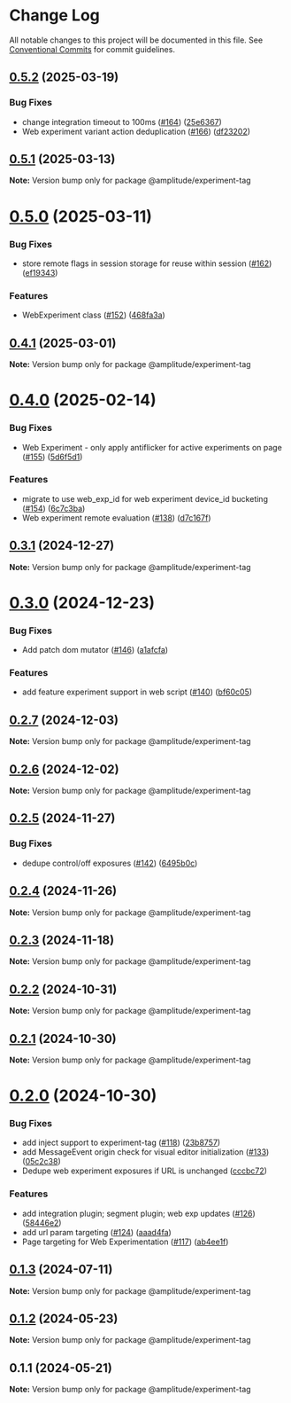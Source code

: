 # Change Log

All notable changes to this project will be documented in this file.
See [Conventional Commits](https://conventionalcommits.org) for commit guidelines.

## [0.5.2](https://github.com/amplitude/experiment-js-client/compare/@amplitude/experiment-tag@0.5.1...@amplitude/experiment-tag@0.5.2) (2025-03-19)


### Bug Fixes

* change integration timeout to 100ms ([#164](https://github.com/amplitude/experiment-js-client/issues/164)) ([25e6367](https://github.com/amplitude/experiment-js-client/commit/25e63675342b3db46d1eba6a7a1509aef3009d33))
* Web experiment variant action deduplication ([#166](https://github.com/amplitude/experiment-js-client/issues/166)) ([df23202](https://github.com/amplitude/experiment-js-client/commit/df232027aa0db64cddb3067bc543243cfcf036ec))





## [0.5.1](https://github.com/amplitude/experiment-js-client/compare/@amplitude/experiment-tag@0.5.0...@amplitude/experiment-tag@0.5.1) (2025-03-13)

**Note:** Version bump only for package @amplitude/experiment-tag





# [0.5.0](https://github.com/amplitude/experiment-js-client/compare/@amplitude/experiment-tag@0.4.1...@amplitude/experiment-tag@0.5.0) (2025-03-11)


### Bug Fixes

* store remote flags in session storage for reuse within session ([#162](https://github.com/amplitude/experiment-js-client/issues/162)) ([ef19343](https://github.com/amplitude/experiment-js-client/commit/ef19343f89303889dc616176d545f5fb9a525e59))


### Features

* WebExperiment class ([#152](https://github.com/amplitude/experiment-js-client/issues/152)) ([468fa3a](https://github.com/amplitude/experiment-js-client/commit/468fa3aed52739e049fdb67bc159de7a8aa94e0f))





## [0.4.1](https://github.com/amplitude/experiment-js-client/compare/@amplitude/experiment-tag@0.4.0...@amplitude/experiment-tag@0.4.1) (2025-03-01)

**Note:** Version bump only for package @amplitude/experiment-tag





# [0.4.0](https://github.com/amplitude/experiment-js-client/compare/@amplitude/experiment-tag@0.3.1...@amplitude/experiment-tag@0.4.0) (2025-02-14)


### Bug Fixes

* Web Experiment - only apply antiflicker for active experiments on page ([#155](https://github.com/amplitude/experiment-js-client/issues/155)) ([5d6f5d1](https://github.com/amplitude/experiment-js-client/commit/5d6f5d16f2e88ac60166f80053ecc34b13285081))


### Features

* migrate to use web_exp_id for web experiment device_id bucketing ([#154](https://github.com/amplitude/experiment-js-client/issues/154)) ([6c7c3ba](https://github.com/amplitude/experiment-js-client/commit/6c7c3bacebe3f8c6077f5d2532d5a06259e374bf))
* Web experiment remote evaluation ([#138](https://github.com/amplitude/experiment-js-client/issues/138)) ([d7c167f](https://github.com/amplitude/experiment-js-client/commit/d7c167f2df625bd15b6a2af2c2cb01a5e1ccc108))





## [0.3.1](https://github.com/amplitude/experiment-js-client/compare/@amplitude/experiment-tag@0.3.0...@amplitude/experiment-tag@0.3.1) (2024-12-27)

**Note:** Version bump only for package @amplitude/experiment-tag





# [0.3.0](https://github.com/amplitude/experiment-js-client/compare/@amplitude/experiment-tag@0.2.7...@amplitude/experiment-tag@0.3.0) (2024-12-23)


### Bug Fixes

* Add patch dom mutator ([#146](https://github.com/amplitude/experiment-js-client/issues/146)) ([a1afcfa](https://github.com/amplitude/experiment-js-client/commit/a1afcfa2161ba75d8756800e153b180adce36d8a))


### Features

* add feature experiment support in web script ([#140](https://github.com/amplitude/experiment-js-client/issues/140)) ([bf60c05](https://github.com/amplitude/experiment-js-client/commit/bf60c05107388ece6f5469b182c2b521fe7957ef))





## [0.2.7](https://github.com/amplitude/experiment-js-client/compare/@amplitude/experiment-tag@0.2.6...@amplitude/experiment-tag@0.2.7) (2024-12-03)

**Note:** Version bump only for package @amplitude/experiment-tag





## [0.2.6](https://github.com/amplitude/experiment-js-client/compare/@amplitude/experiment-tag@0.2.5...@amplitude/experiment-tag@0.2.6) (2024-12-02)

**Note:** Version bump only for package @amplitude/experiment-tag





## [0.2.5](https://github.com/amplitude/experiment-js-client/compare/@amplitude/experiment-tag@0.2.4...@amplitude/experiment-tag@0.2.5) (2024-11-27)


### Bug Fixes

* dedupe control/off exposures ([#142](https://github.com/amplitude/experiment-js-client/issues/142)) ([6495b0c](https://github.com/amplitude/experiment-js-client/commit/6495b0c6a0c900a93b07995371646078703b393f))





## [0.2.4](https://github.com/amplitude/experiment-js-client/compare/@amplitude/experiment-tag@0.2.3...@amplitude/experiment-tag@0.2.4) (2024-11-26)

**Note:** Version bump only for package @amplitude/experiment-tag





## [0.2.3](https://github.com/amplitude/experiment-js-client/compare/@amplitude/experiment-tag@0.2.2...@amplitude/experiment-tag@0.2.3) (2024-11-18)

**Note:** Version bump only for package @amplitude/experiment-tag





## [0.2.2](https://github.com/amplitude/experiment-js-client/compare/@amplitude/experiment-tag@0.2.1...@amplitude/experiment-tag@0.2.2) (2024-10-31)

**Note:** Version bump only for package @amplitude/experiment-tag





## [0.2.1](https://github.com/amplitude/experiment-js-client/compare/@amplitude/experiment-tag@0.2.0...@amplitude/experiment-tag@0.2.1) (2024-10-30)

**Note:** Version bump only for package @amplitude/experiment-tag





# [0.2.0](https://github.com/amplitude/experiment-js-client/compare/@amplitude/experiment-tag@0.1.3...@amplitude/experiment-tag@0.2.0) (2024-10-30)


### Bug Fixes

* add inject support to experiment-tag ([#118](https://github.com/amplitude/experiment-js-client/issues/118)) ([23b8757](https://github.com/amplitude/experiment-js-client/commit/23b8757b70c1e261c9bf607ac3adef3288cf6039))
* add MessageEvent origin check for visual editor initialization ([#133](https://github.com/amplitude/experiment-js-client/issues/133)) ([05c2c38](https://github.com/amplitude/experiment-js-client/commit/05c2c3898cd7dcac4b60ae4794dd73c7e7004be3))
* Dedupe web experiment exposures if URL is unchanged ([cccbc72](https://github.com/amplitude/experiment-js-client/commit/cccbc72421343a349b19fb2cb0cf6b9fd4f0919d))


### Features

* add integration plugin; segment plugin; web exp updates ([#126](https://github.com/amplitude/experiment-js-client/issues/126)) ([58446e2](https://github.com/amplitude/experiment-js-client/commit/58446e2f8af0e41a8dcd9c759d53b60f041c70c2))
* add url param targeting ([#124](https://github.com/amplitude/experiment-js-client/issues/124)) ([aaad4fa](https://github.com/amplitude/experiment-js-client/commit/aaad4fa70788d8eabcfb34745957f57d01fe2a8e))
* Page targeting for Web Experimentation ([#117](https://github.com/amplitude/experiment-js-client/issues/117)) ([ab4ee1f](https://github.com/amplitude/experiment-js-client/commit/ab4ee1f3929b41903c353ba4499bbdcf0a7b27dc))





## [0.1.3](https://github.com/amplitude/experiment-js-client/compare/@amplitude/experiment-tag@0.1.2...@amplitude/experiment-tag@0.1.3) (2024-07-11)

**Note:** Version bump only for package @amplitude/experiment-tag





## [0.1.2](https://github.com/amplitude/experiment-js-client/compare/@amplitude/experiment-tag@0.1.1...@amplitude/experiment-tag@0.1.2) (2024-05-23)

**Note:** Version bump only for package @amplitude/experiment-tag





## 0.1.1 (2024-05-21)

**Note:** Version bump only for package @amplitude/experiment-tag
